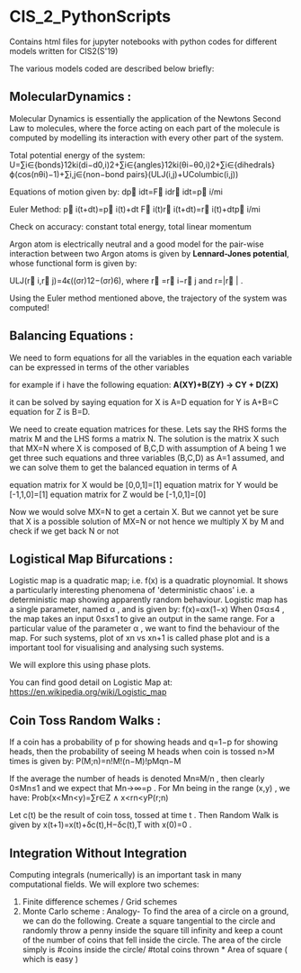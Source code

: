# CIS_2_PythonScripts
Contains html files for jupyter notebooks with python codes for different models written for CIS2(S'19)

The various models coded are described below briefly:

## MolecularDynamics : ##
Molecular Dynamics is essentially the application of the Newtons Second Law to molecules, where the force acting on each part of the molecule is computed by modelling its interaction with every other part of the system.

Total potential energy of the system: U=∑i∈{bonds}12ki(di−d0,i)2+∑i∈{angles}12ki(θi−θ0,i)2+∑i∈{dihedrals}ϕ(cos(nθi)−1)+∑i,j∈{non−bond pairs}(ULJ(i,j)+UColumbic(i,j))
 
Equations of motion given by: dp⃗ idt=F⃗ idr⃗ idt=p⃗ i/mi

Euler Method: p⃗ i(t+dt)=p⃗ i(t)+dt F⃗ i(t)r⃗ i(t+dt)=r⃗ i(t)+dtp⃗ i/mi

Check on accuracy: constant total energy, total linear momentum 

Argon atom is electrically neutral and a good model for the pair-wise interaction between two Argon atoms is given by __Lennard-Jones potential__, whose functional form is given by:

ULJ(r⃗ i,r⃗ j)=4ϵ((σr)12−(σr)6), where  r⃗ =r⃗ i−r⃗ j  and  r=|r⃗ | .
 
Using the Euler method mentioned above, the trajectory of the system was computed!

## Balancing Equations : ## 
We need to form equations for all the variables in the equation each variable can be expressed in terms of the other variables

for example if i have the following equation: __A(XY)+B(ZY) -> CY + D(ZX)__

it can be solved by saying equation for X is A=D equation for Y is A+B=C equation for Z is B=D.

We need to create equation matrices for these. Lets say the RHS forms the matrix M and the LHS forms a matrix N. The solution is the matrix X such that MX=N where X is composed of B,C,D with assumption of A being 1 we get three such equations and three variables (B,C,D) as A=1 assumed, and we can solve them to get the balanced equation in terms of A

equation matrix for X would be [0,0,1]=[1]
equation matrix for Y would be [-1,1,0]=[1]
equation matrix for Z would be [-1,0,1]=[0]

Now we would solve MX=N to get a certain X. But we cannot yet be sure that X is a possible solution of MX=N or not hence we multiply X by M and check if we get back N or not


## Logistical Map Bifurcations : ##

Logistic map is a quadratic map; i.e.  f(x)  is a quadratic ploynomial. It shows a particularly interesting phenomena of 'deterministic chaos' i.e. a deterministic map showing apparently random behaviour. Logistic map has a single parameter, named  α , and is given by:
f(x)=αx(1−x) 
When  0≤α≤4 , the map takes an input  0≤x≤1  to give an output in the same range. For a particular value of the parameter  α , we want to find the behaviour of the map. For such systems, plot of  xn  vs  xn+1  is called phase plot and is a important tool for visualising and analysing such systems.

We will explore this using phase plots.

You can find good detail on Logistic Map at: https://en.wikipedia.org/wiki/Logistic_map

## Coin Toss Random Walks : ## 
If a coin has a probability of  p  for showing heads and  q=1−p  for showing heads, then the probability of seeing  M  heads when coin is tossed  n>M  times is given by:
P(M;n)=n!M!(n−M)!pMqn−M
 
If the average the number of heads is denoted  Mn≡M/n , then clearly  0≤Mn≤1  and we expect that  Mn→∞=p . For  Mn  being in the range  (x,y) , we have:
Prob(x<Mn<y)=∑r∈Z ∧ x<rn<yP(r;n)

Let  c(t)  be the result of coin toss, tossed at time  t . Then Random Walk is given by
x(t+1)=x(t)+δc(t),H−δc(t),T with  x(0)=0 .

## Integration Without Integration ## 
Computing integrals (numerically) is an important task in many computational fields. We will explore two schemes:

1. Finite difference schemes / Grid schemes
2. Monte Carlo scheme : Analogy- To find the area of a circle on a ground, we can do the following. Create a square tangential to the circle and randomly throw a penny inside the square till infinity and keep a count of the number of coins that fell inside the circle. The area of the circle simply is #coins inside the circle/ #total coins thrown * Area of square ( which is easy )
